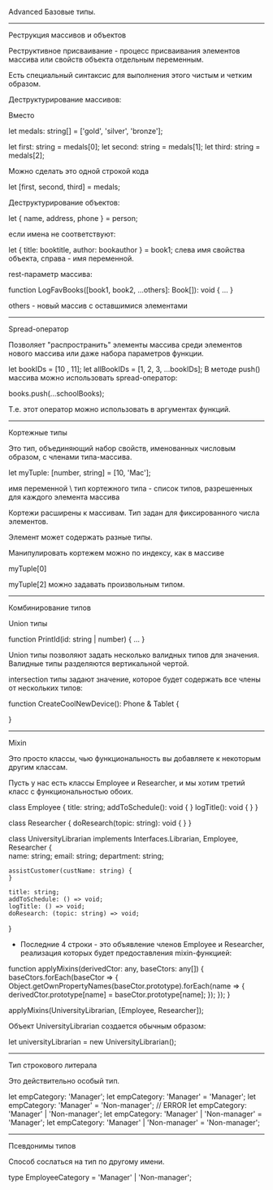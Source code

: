 ﻿Advanced Базовые типы.

------------------------------
Реструкция массивов и объектов

Реструктивное присваивание - процесс присваивания элементов массива или свойств объекта отдельным переменным.

Есть специальный синтаксис для выполнения этого чистым и четким образом.

Деструктурирование массивов:

Вместо

let medals: string[] = ['gold', 'silver', 'bronze'];

let first: string = medals[0];
let second: string = medals[1];
let third: string = medals[2];

Можно сделать это одной строкой кода

let [first, second, third] = medals;

Деструктурирование объектов:

let { name, address, phone } = person;

если имена не соответствуют:

let { title: booktitle, author: bookauthor } = book1;
слева имя свойства объекта, справа - имя переменной.

rest-параметр массива:

function LogFavBooks([book1, book2, ...others]: Book[]): void {
    ...
}

others - новый массив с оставшимися элементами

---------------
Spread-оператор

Позволяет "распространить" элементы массива среди элементов нового массива или даже набора параметров функции.

let bookIDs = [10 , 11];
let allBookIDs = [1, 2, 3, ...bookIDs];
В методе push() массива можно использовать spread-оператор:

books.push(...schoolBooks);


Т.е. этот оператор можно использовать в аргументах функций.

--------------
Кортежные типы

Это тип, объединяющий набор свойств, именованных числовым образом, с членами типа-массива.

let myTuple: [number, string] = [10, 'Mac'];

имя переменной \ тип кортежного типа - список типов, разрешенных для каждого элемента массива

Кортежи расширены к массивам.
Тип задан для фиксированного числа элементов.

Элемент может содержать разные типы.

Манипулировать кортежем можно по индексу, как в массиве

myTuple[0]

myTuple[2] можно задавать произвольным типом.

--------------------
Комбинирование типов

Union типы 

function PrintId(id: string | number) {
    ...
}

Union типы позволяют задать несколько валидных типов для значения. Валидные типы разделяются вертикальной чертой.

intersection типы
задают значение, которое будет содержать все члены от нескольких типов:

function CreateCoolNewDevice(): Phone & Tablet {

}

-----
Mixin

Это просто классы, чью функциональность вы добавляете к некоторым другим классам.

Пусть у нас есть классы Employee и Researcher, и мы хотим третий класс с функциональностью обоих.

class Employee {
    title: string;
    addToSchedule(): void {
	}
    logTitle(): void {
    }
}

class Researcher {
    doResearch(topic: string): void {
    }
}

class UniversityLibrarian implements Interfaces.Librarian, Employee, Researcher {   
    name: string;
    email: string;
    department: string;
    
    assistCustomer(custName: string) {
    }

    title: string;
    addToSchedule: () => void;
    logTitle: () => void;
    doResearch: (topic: string) => void;    
}

- Последние 4 строки - это объявление членов Employee и Researcher, реализация которых будет предоставления mixin-функцией:

function applyMixins(derivedCtor: any, baseCtors: any[]) {
    baseCtors.forEach(baseCtor => {
        Object.getOwnPropertyNames(baseCtor.prototype).forEach(name => {
            derivedCtor.prototype[name] = baseCtor.prototype[name];
        });
    });
}

applyMixins(UniversityLibrarian, [Employee, Researcher]);

Объект UniversityLibrarian создается обычным образом:

let universityLibrarian = new UniversityLibrarian();

-----------------------
Тип строкового литерала

Это действительно особый тип.

let empCategory: 'Manager';
let empCategory: 'Manager' = 'Manager';
let empCategory: 'Manager' = 'Non-manager'; // ERROR
let empCategory: 'Manager' | 'Non-manager';
let empCategory: 'Manager' | 'Non-manager' = 'Manager';
let empCategory: 'Manager' | 'Non-manager' = 'Non-manager';

----------------
Псевдонимы типов

Способ сослаться на тип по другому имени.

type EmployeeCategory = 'Manager' | 'Non-manager';

